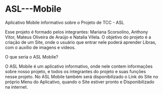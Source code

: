 # ASL---Mobile
Aplicativo Mobile informativo sobre o Projeto de TCC - ASL

Esse projeto é formado pelos integrantes: Mariana Scorsolino, Anthony Vitor, Mateus Oliveira de Araújo e Natalia Vilela.
O objetivo do projeto é a criação de um Site, onde o usuário que entrar nele poderá aprender Libras, com o auxílio de imagens e vídeos.

O que seria o ASL Mobile?

O ASL Mobile é um aplicativo informativo, onde nele contem informações sobre nosso projeto, e todos os integrantes do projeto e suas funções nesse projeto.
No ASL Mobile também será disponibilizado o Link do Site no próprio Menu do Aplicativo, quando o Site estiver pronto e Disponibilizado na internet.



